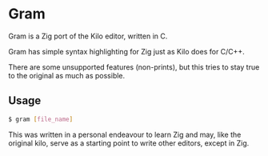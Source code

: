# Gram

Gram is a Zig port of the Kilo editor, written in C.

Gram has simple syntax highlighting for Zig just as Kilo does for C/C++.

There are some unsupported features (non-prints), but this tries to stay true to the original as much as possible.

## Usage

```sh
$ gram [file_name]
```

This was written in a personal endeavour to learn Zig and may, like the original kilo,
serve as a starting point to write other editors, except in Zig.
